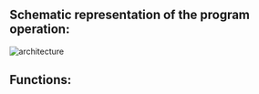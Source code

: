 
## Schematic representation of the program operation:

![architecture](https://github.com/user-attachments/assets/7ef11027-7efd-428e-bf03-33b59b5ee5f6)

## Functions: